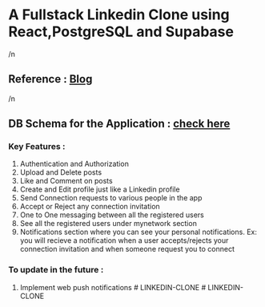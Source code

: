 # A Fullstack Linkedin Clone using React,PostgreSQL and Supabase
/n
## Reference : [Blog](https://medium.com/towards-data-engineering/database-design-for-a-system-like-linkedin-3c52a5ab28c0)
/n
## DB Schema for the Application : [check here](https://drawsql.app/teams/h-c-srihari-team/diagrams/linkedin-clone)

### Key Features :
1. Authentication and Authorization
2. Upload and Delete posts
3. Like and Comment on posts
4. Create and Edit profile just like a Linkedin profile
5. Send Connection requests to various people in the app
6. Accept or Reject any connection invitation
7. One to One messaging between all the registered users
8. See all the registered users under mynetwork section
9. Notifications section where you can see your personal notifications. Ex: you will recieve a notification when a user accepts/rejects your connection invitation and when someone request you to connect

### To update in the future :
1. Implement web push notifications 
#   L I N K E D I N - C L O N E 
 
 #   L I N K E D I N - C L O N E 
 
 
